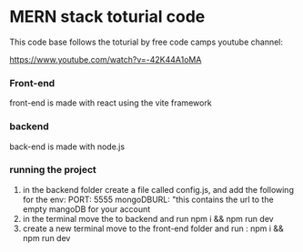 # MERN stack toturial code

This code base follows the toturial by free code camps youtube channel:

https://www.youtube.com/watch?v=-42K44A1oMA

### Front-end

front-end is made with react using the vite framework

### backend

back-end is made with node.js

### running the project

1. in the backend folder create a file called config.js, and add the following for the env:
   PORT: 5555
   mongoDBURL: "this contains the url to the empty mangoDB for your account
1. in the terminal move the to backend and run npm i && npm run dev
1. create a new terminal move to the front-end folder and run : npm i && npm run dev
